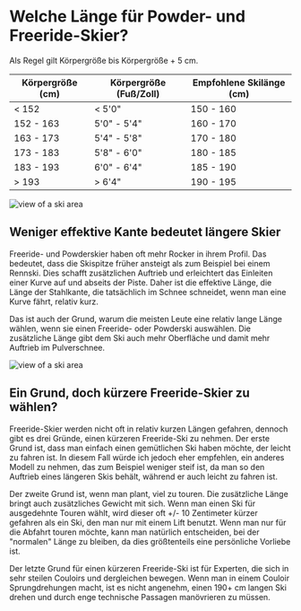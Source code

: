 # Welche Länge für Powder- und Freeride-Skier?

Als Regel gilt Körpergröße bis Körpergröße + 5 cm.

| Körpergröße (cm) | Körpergröße (Fuß/Zoll) | Empfohlene Skilänge (cm) |
|------------------|------------------------|--------------------------|
| < 152            | < 5'0"                 | 150 - 160                |
| 152 - 163        | 5'0" - 5'4"            | 160 - 170                |
| 163 - 173        | 5'4" - 5'8"            | 170 - 180                |
| 173 - 183        | 5'8" - 6'0"            | 180 - 185                |
| 183 - 193        | 6'0" - 6'4"            | 185 - 190                |
| > 193            | > 6'4"                 | 190 - 195                |

![view of a ski area](/images/banner-1.jpeg)

## Weniger effektive Kante bedeutet längere Skier

Freeride- und Powderskier haben oft mehr Rocker in ihrem Profil. Das bedeutet, dass die Skispitze früher ansteigt als zum Beispiel bei einem Rennski. Dies schafft zusätzlichen Auftrieb und erleichtert das Einleiten einer Kurve auf und abseits der Piste. Daher ist die effektive Länge, die Länge der Stahlkante, die tatsächlich im Schnee schneidet, wenn man eine Kurve fährt, relativ kurz.

Das ist auch der Grund, warum die meisten Leute eine relativ lange Länge wählen, wenn sie einen Freeride- oder Powderski auswählen. Die zusätzliche Länge gibt dem Ski auch mehr Oberfläche und damit mehr Auftrieb im Pulverschnee.


![view of a ski area](/images/banner-2.jpeg)

## Ein Grund, doch kürzere Freeride-Skier zu wählen?

Freeride-Skier werden nicht oft in relativ kurzen Längen gefahren, dennoch gibt es drei Gründe, einen kürzeren Freeride-Ski zu nehmen. Der erste Grund ist, dass man einfach einen gemütlichen Ski haben möchte, der leicht zu fahren ist. In diesem Fall würde ich jedoch eher empfehlen, ein anderes Modell zu nehmen, das zum Beispiel weniger steif ist, da man so den Auftrieb eines längeren Skis behält, während er auch leicht zu fahren ist.

Der zweite Grund ist, wenn man plant, viel zu touren. Die zusätzliche Länge bringt auch zusätzliches Gewicht mit sich. Wenn man einen Ski für ausgedehnte Touren wählt, wird dieser oft +/- 10 Zentimeter kürzer gefahren als ein Ski, den man nur mit einem Lift benutzt. Wenn man nur für die Abfahrt touren möchte, kann man natürlich entscheiden, bei der "normalen" Länge zu bleiben, da dies größtenteils eine persönliche Vorliebe ist.

Der letzte Grund für einen kürzeren Freeride-Ski ist für Experten, die sich in sehr steilen Couloirs und dergleichen bewegen. Wenn man in einem Couloir Sprungdrehungen macht, ist es nicht angenehm, einen 190+ cm langen Ski drehen und durch enge technische Passagen manövrieren zu müssen.
